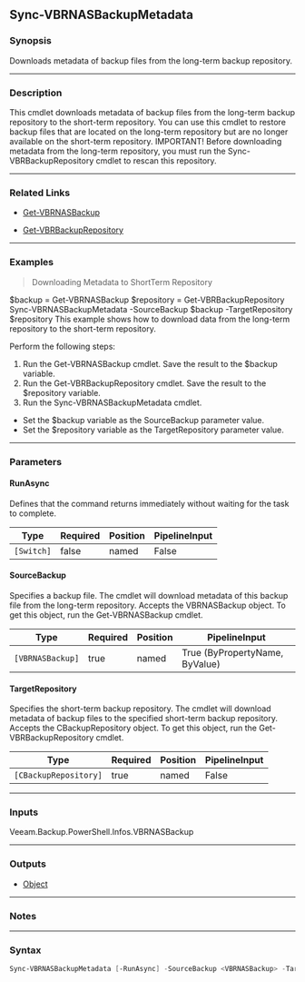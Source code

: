 Sync-VBRNASBackupMetadata
-------------------------

### Synopsis
Downloads metadata of backup files from the long-term backup repository.

---

### Description

This cmdlet downloads metadata of backup files from the long-term backup repository to the short-term repository. You can use this cmdlet to restore backup files that are located on the long-term repository but are no longer available on the short-term repository. IMPORTANT! Before downloading metadata from the long-term repository, you must run the Sync-VBRBackupRepository cmdlet to rescan this repository.

---

### Related Links
* [Get-VBRNASBackup](Get-VBRNASBackup)

* [Get-VBRBackupRepository](Get-VBRBackupRepository)

---

### Examples
> Downloading Metadata to ShortTerm Repository

$backup = Get-VBRNASBackup
$repository = Get-VBRBackupRepository
Sync-VBRNASBackupMetadata -SourceBackup $backup -TargetRepository $repository
This example shows how to download data from the long-term repository to the short-term repository.

Perform the following steps:
1. Run the Get-VBRNASBackup cmdlet. Save the result to the $backup variable.
2. Run the Get-VBRBackupRepository cmdlet. Save the result to the $repository variable.
3. Run the Sync-VBRNASBackupMetadata cmdlet.
- Set the $backup variable as the SourceBackup parameter value.
- Set the $repository variable as the TargetRepository parameter value.

---

### Parameters
#### **RunAsync**
Defines that the command returns immediately without waiting for the task to complete.

|Type      |Required|Position|PipelineInput|
|----------|--------|--------|-------------|
|`[Switch]`|false   |named   |False        |

#### **SourceBackup**
Specifies a backup file.  The cmdlet will download metadata of this backup file from the long-term repository. Accepts the VBRNASBackup object. To get this object, run the Get-VBRNASBackup cmdlet.

|Type            |Required|Position|PipelineInput                 |
|----------------|--------|--------|------------------------------|
|`[VBRNASBackup]`|true    |named   |True (ByPropertyName, ByValue)|

#### **TargetRepository**
Specifies the short-term backup repository.  The cmdlet will download metadata of backup files to the specified short-term backup repository. Accepts the CBackupRepository object. To get this object, run the Get-VBRBackupRepository cmdlet.

|Type                 |Required|Position|PipelineInput|
|---------------------|--------|--------|-------------|
|`[CBackupRepository]`|true    |named   |False        |

---

### Inputs
Veeam.Backup.PowerShell.Infos.VBRNASBackup

---

### Outputs
* [Object](https://learn.microsoft.com/en-us/dotnet/api/System.Object)

---

### Notes

---

### Syntax
```PowerShell
Sync-VBRNASBackupMetadata [-RunAsync] -SourceBackup <VBRNASBackup> -TargetRepository <CBackupRepository> [<CommonParameters>]
```
